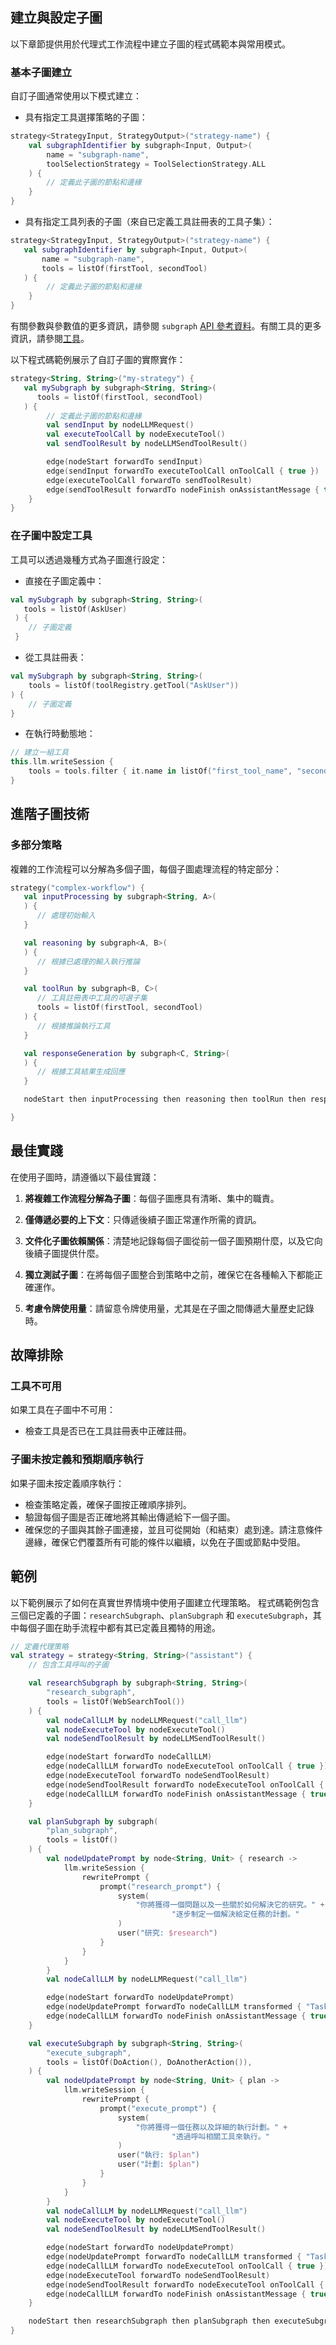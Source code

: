 ## 建立與設定子圖

以下章節提供用於代理式工作流程中建立子圖的程式碼範本與常用模式。

### 基本子圖建立

自訂子圖通常使用以下模式建立：

*   具有指定工具選擇策略的子圖：
<!--- INCLUDE
import ai.koog.agents.core.agent.entity.ToolSelectionStrategy
import ai.koog.agents.core.dsl.builder.strategy

typealias StrategyInput = Unit
typealias StrategyOutput = Unit

typealias Input = Unit
typealias Output = Unit

val str = 
-->
```kotlin
strategy<StrategyInput, StrategyOutput>("strategy-name") {
    val subgraphIdentifier by subgraph<Input, Output>(
        name = "subgraph-name",
        toolSelectionStrategy = ToolSelectionStrategy.ALL
    ) {
        // 定義此子圖的節點和邊緣
    }
}
```
<!--- KNIT example-custom-subgraphs-01.kt -->

*   具有指定工具列表的子圖（來自已定義工具註冊表的工具子集）：
<!--- INCLUDE
import ai.koog.agents.core.agent.entity.ToolSelectionStrategy
import ai.koog.agents.core.dsl.builder.strategy
import ai.koog.agents.ext.tool.AskUser
import ai.koog.agents.ext.tool.SayToUser

typealias StrategyInput = Unit
typealias StrategyOutput = Unit

typealias Input = Unit
typealias Output = Unit

val firstTool = SayToUser
val secondTool = AskUser

val str = 
-->
```kotlin
strategy<StrategyInput, StrategyOutput>("strategy-name") {
   val subgraphIdentifier by subgraph<Input, Output>(
       name = "subgraph-name", 
       tools = listOf(firstTool, secondTool)
   ) {
        // 定義此子圖的節點和邊緣
    }
}
```
<!--- KNIT example-custom-subgraphs-02.kt -->

有關參數與參數值的更多資訊，請參閱 `subgraph` [API 參考資料](https://api.koog.ai/agents/agents-core/ai.koog.agents.core.dsl.builder/-a-i-agent-subgraph-builder-base/subgraph.html)。有關工具的更多資訊，請參閱[工具](tools-overview.md)。

以下程式碼範例展示了自訂子圖的實際實作：

<!--- INCLUDE
import ai.koog.agents.core.dsl.builder.forwardTo
import ai.koog.agents.core.dsl.builder.strategy
import ai.koog.agents.core.dsl.extension.*
import ai.koog.agents.ext.tool.AskUser
import ai.koog.agents.ext.tool.SayToUser

val firstTool = SayToUser
val secondTool = AskUser

val str = 
-->
```kotlin
strategy<String, String>("my-strategy") {
   val mySubgraph by subgraph<String, String>(
      tools = listOf(firstTool, secondTool)
   ) {
        // 定義此子圖的節點和邊緣
        val sendInput by nodeLLMRequest()
        val executeToolCall by nodeExecuteTool()
        val sendToolResult by nodeLLMSendToolResult()

        edge(nodeStart forwardTo sendInput)
        edge(sendInput forwardTo executeToolCall onToolCall { true })
        edge(executeToolCall forwardTo sendToolResult)
        edge(sendToolResult forwardTo nodeFinish onAssistantMessage { true })
    }
}
```
<!--- KNIT example-custom-subgraphs-03.kt -->

### 在子圖中設定工具

工具可以透過幾種方式為子圖進行設定：

*   直接在子圖定義中：
<!--- INCLUDE
import ai.koog.agents.core.dsl.builder.strategy
import ai.koog.agents.ext.tool.AskUser

val str = strategy<String, String>("my-strategy") {
-->
<!--- SUFFIX
}
-->
```kotlin
val mySubgraph by subgraph<String, String>(
   tools = listOf(AskUser)
 ) {
    // 子圖定義
 }
```
<!--- KNIT example-custom-subgraphs-04.kt -->

*   從工具註冊表：
<!--- INCLUDE
import ai.koog.agents.core.dsl.builder.strategy
import ai.koog.agents.core.tools.ToolRegistry

val toolRegistry = ToolRegistry.EMPTY
val str = strategy<String, String>("my-strategy") {
-->
<!--- SUFFIX
}
-->
```kotlin
val mySubgraph by subgraph<String, String>(
    tools = listOf(toolRegistry.getTool("AskUser"))
) {
    // 子圖定義
}
```
<!--- KNIT example-custom-subgraphs-05.kt -->

*   在執行時動態地：
<!--- INCLUDE
import ai.koog.agents.core.dsl.builder.strategy

val str = strategy<String, String>("my-strategy") {
    val node by node<Unit, Unit>("node_name") {
-->
<!--- SUFFIX
    }
}
-->
```kotlin
// 建立一組工具
this.llm.writeSession {
    tools = tools.filter { it.name in listOf("first_tool_name", "second_tool_name") }
}
```
<!--- KNIT example-custom-subgraphs-06.kt -->

## 進階子圖技術

### 多部分策略

複雜的工作流程可以分解為多個子圖，每個子圖處理流程的特定部分：
<!--- INCLUDE
import ai.koog.agents.core.dsl.builder.strategy
import ai.koog.agents.ext.tool.AskUser
import ai.koog.agents.ext.tool.SayToUser

typealias A = Unit
typealias B = Unit
typealias C = Unit

val firstTool = AskUser
val secondTool = SayToUser

val str =
-->
```kotlin
strategy("complex-workflow") {
   val inputProcessing by subgraph<String, A>(
   ) {
      // 處理初始輸入
   }

   val reasoning by subgraph<A, B>(
   ) {
      // 根據已處理的輸入執行推論
   }

   val toolRun by subgraph<B, C>(
      // 工具註冊表中工具的可選子集
      tools = listOf(firstTool, secondTool)
   ) {
      // 根據推論執行工具
   }

   val responseGeneration by subgraph<C, String>(
   ) {
      // 根據工具結果生成回應
   }

   nodeStart then inputProcessing then reasoning then toolRun then responseGeneration then nodeFinish

}
```
<!--- KNIT example-custom-subgraphs-07.kt -->

## 最佳實踐

在使用子圖時，請遵循以下最佳實踐：

1.  **將複雜工作流程分解為子圖**：每個子圖應具有清晰、集中的職責。

2.  **僅傳遞必要的上下文**：只傳遞後續子圖正常運作所需的資訊。

3.  **文件化子圖依賴關係**：清楚地記錄每個子圖從前一個子圖預期什麼，以及它向後續子圖提供什麼。

4.  **獨立測試子圖**：在將每個子圖整合到策略中之前，確保它在各種輸入下都能正確運作。

5.  **考慮令牌使用量**：請留意令牌使用量，尤其是在子圖之間傳遞大量歷史記錄時。

## 故障排除

### 工具不可用

如果工具在子圖中不可用：

-   檢查工具是否已在工具註冊表中正確註冊。

### 子圖未按定義和預期順序執行

如果子圖未按定義順序執行：

-   檢查策略定義，確保子圖按正確順序排列。
-   驗證每個子圖是否正確地將其輸出傳遞給下一個子圖。
-   確保您的子圖與其餘子圖連接，並且可從開始（和結束）處到達。請注意條件邊緣，確保它們覆蓋所有可能的條件以繼續，以免在子圖或節點中受阻。

## 範例

以下範例展示了如何在真實世界情境中使用子圖建立代理策略。
程式碼範例包含三個已定義的子圖：`researchSubgraph`、`planSubgraph` 和 `executeSubgraph`，其中每個子圖在助手流程中都有其已定義且獨特的用途。
<!--- INCLUDE
import ai.koog.agents.core.dsl.builder.forwardTo
import ai.koog.agents.core.dsl.builder.strategy
import ai.koog.agents.core.dsl.extension.nodeExecuteTool
import ai.koog.agents.core.dsl.extension.nodeLLMRequest
import ai.koog.agents.core.dsl.extension.nodeLLMSendToolResult
import ai.koog.agents.core.dsl.extension.onAssistantMessage
import ai.koog.agents.core.dsl.extension.onToolCall
import ai.koog.agents.core.tools.SimpleTool
import ai.koog.agents.core.tools.ToolArgs
import ai.koog.agents.core.tools.ToolDescriptor
import ai.koog.prompt.dsl.prompt
import kotlinx.serialization.KSerializer
import kotlinx.serialization.Serializable

class WebSearchTool: SimpleTool<WebSearchTool.Args>() {
    @Serializable
    class Args(val query: String) : ToolArgs

    override val argsSerializer: KSerializer<Args> = Args.serializer()

    override val descriptor: ToolDescriptor = ToolDescriptor("web_search", "Search on the web")
    
    override suspend fun doExecute(args: Args): String {
        return "Searching for ${args.query} on the web..."
    }
}

class DoAction: SimpleTool<DoAction.Args>() {
    @Serializable
    class Args(val action: String) : ToolArgs

    override val argsSerializer: KSerializer<Args> = Args.serializer()

    override val descriptor: ToolDescriptor = ToolDescriptor("do_action", "Do something")

    override suspend fun doExecute(args: Args): String {
        return "Doing action..."
    }
}

class DoAnotherAction: SimpleTool<DoAnotherAction.Args>() {
    @Serializable
    class Args(val action: String) : ToolArgs

    override val argsSerializer: KSerializer<Args> = Args.serializer()

    override val descriptor: ToolDescriptor = ToolDescriptor("do_another_action", "Do something other")

    override suspend fun doExecute(args: Args): String {
        return "Doing another action..."
    }
}
-->
```kotlin
// 定義代理策略
val strategy = strategy<String, String>("assistant") {
    // 包含工具呼叫的子圖

    val researchSubgraph by subgraph<String, String>(
        "research_subgraph",
        tools = listOf(WebSearchTool())
    ) {
        val nodeCallLLM by nodeLLMRequest("call_llm")
        val nodeExecuteTool by nodeExecuteTool()
        val nodeSendToolResult by nodeLLMSendToolResult()

        edge(nodeStart forwardTo nodeCallLLM)
        edge(nodeCallLLM forwardTo nodeExecuteTool onToolCall { true })
        edge(nodeExecuteTool forwardTo nodeSendToolResult)
        edge(nodeSendToolResult forwardTo nodeExecuteTool onToolCall { true })
        edge(nodeCallLLM forwardTo nodeFinish onAssistantMessage { true })
    }

    val planSubgraph by subgraph(
        "plan_subgraph",
        tools = listOf()
    ) {
        val nodeUpdatePrompt by node<String, Unit> { research ->
            llm.writeSession {
                rewritePrompt {
                    prompt("research_prompt") {
                        system(
                            "你將獲得一個問題以及一些關於如何解決它的研究。" +
                                    "逐步制定一個解決給定任務的計劃。"
                        )
                        user("研究: $research")
                    }
                }
            }
        }
        val nodeCallLLM by nodeLLMRequest("call_llm")

        edge(nodeStart forwardTo nodeUpdatePrompt)
        edge(nodeUpdatePrompt forwardTo nodeCallLLM transformed { "Task: $agentInput" })
        edge(nodeCallLLM forwardTo nodeFinish onAssistantMessage { true })
    }

    val executeSubgraph by subgraph<String, String>(
        "execute_subgraph",
        tools = listOf(DoAction(), DoAnotherAction()),
    ) {
        val nodeUpdatePrompt by node<String, Unit> { plan ->
            llm.writeSession {
                rewritePrompt {
                    prompt("execute_prompt") {
                        system(
                            "你將獲得一個任務以及詳細的執行計劃。" +
                                    "透過呼叫相關工具來執行。"
                        )
                        user("執行: $plan")
                        user("計劃: $plan")
                    }
                }
            }
        }
        val nodeCallLLM by nodeLLMRequest("call_llm")
        val nodeExecuteTool by nodeExecuteTool()
        val nodeSendToolResult by nodeLLMSendToolResult()

        edge(nodeStart forwardTo nodeUpdatePrompt)
        edge(nodeUpdatePrompt forwardTo nodeCallLLM transformed { "Task: $agentInput" })
        edge(nodeCallLLM forwardTo nodeExecuteTool onToolCall { true })
        edge(nodeExecuteTool forwardTo nodeSendToolResult)
        edge(nodeSendToolResult forwardTo nodeExecuteTool onToolCall { true })
        edge(nodeCallLLM forwardTo nodeFinish onAssistantMessage { true })
    }

    nodeStart then researchSubgraph then planSubgraph then executeSubgraph then nodeFinish
}
```
<!--- KNIT example-custom-subgraphs-08.kt -->